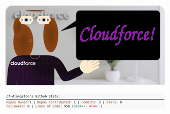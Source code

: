 <!-- 
Version 3.0.7
Built Fri Jun 28 2024 05:30:06 GMT+0000 (Coordinated Universal Time)
-->

<h1 align="center">
  <a href="https://github.com/cf-dlangston/cf-dlangston/tree/master/src" title="Click to View Source">
    <picture width="100%" alt="Dylan">
      <source media="(prefers-color-scheme: dark)" srcset="dylan-dark.svg?version=3.0.7">
      <img src="dylan-light.svg?version=3.0.7" alt="Dylan">
    </picture>
  </a>
</h1>

<div align="center">
  <picture width="100%" alt="Profile Info and Stats">
    <source media="(prefers-color-scheme: dark)" srcset="stats-dark.svg?version=3.0.7">
    <img src="stats-light.svg?version=3.0.7" alt="Profile Info and Stats">
  </picture>
</div>
